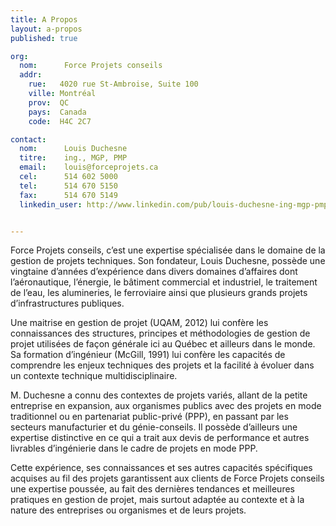 ```yaml
---
title: A Propos
layout: a-propos
published: true

org:
  nom:		Force Projets conseils
  addr:     
    rue:   4020 rue St-Ambroise, Suite 100
    ville: Montréal
    prov:  QC
    pays:  Canada
    code:  H4C 2C7

contact:
  nom: 		Louis Duchesne
  titre: 	ing., MGP, PMP
  email: 	louis@forceprojets.ca
  cel:      514 602 5000
  tel:      514 670 5150
  fax:      514 670 5149
  linkedin_user: http://www.linkedin.com/pub/louis-duchesne-ing-mgp-pmp/3/7b9/25b


---
```


Force Projets conseils, c’est une expertise spécialisée dans le domaine de la gestion de projets techniques. Son fondateur, Louis Duchesne, possède une vingtaine d’années d’expérience dans divers domaines d’affaires dont l’aéronautique, l’énergie, le bâtiment commercial et industriel, le traitement de l’eau, les alumineries, le ferroviaire ainsi que plusieurs grands projets d’infrastructures publiques.

Une maitrise en gestion de projet (UQAM, 2012) lui confère les connaissances des structures, principes et méthodologies de gestion de projet utilisées de façon générale ici au Québec et ailleurs dans le monde. Sa formation d’ingénieur (McGill, 1991) lui confère les capacités de comprendre les enjeux techniques des projets et la facilité à évoluer dans un contexte technique multidisciplinaire.

M. Duchesne a connu des contextes de projets variés, allant de la petite entreprise en expansion, aux organismes publics avec des projets en mode traditionnel ou en partenariat public-privé (PPP), en passant par les secteurs manufacturier et du génie-conseils. Il possède d’ailleurs une expertise distinctive en ce qui a trait aux devis de performance et autres livrables d’ingénierie dans le cadre de projets en mode PPP.

Cette expérience, ses connaissances et ses autres capacités spécifiques acquises au fil des projets garantissent aux clients de Force Projets conseils une expertise poussée, au fait des dernières tendances et meilleures pratiques en gestion de projet, mais surtout adaptée au contexte et à la nature des entreprises ou organismes et de leurs projets.

